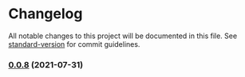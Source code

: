 # Changelog

All notable changes to this project will be documented in this file. See [standard-version](https://github.com/conventional-changelog/standard-version) for commit guidelines.

### [0.0.8](https://github.com/christopher-caldwell/red-five/compare/v0.0.7...v0.0.8) (2021-07-31)
